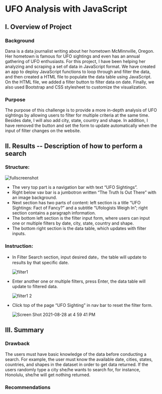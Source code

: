 # UFO Analysis with JavaScript

## I. Overview of Project

### Background

Dana is a data journalist writing about her hometown McMinnville, Oregon. Her hometown is famous for UFO sightings and even has an annual gathering of UFO enthusiasts. For this project, I have been helping her analyzing and scraping a set of data in JavaScript format. We have created an app to deploy JavaScript functions to loop through and filter the data, and then created a HTML file to populate the data table using JavaScript. On the HTML file, we added a filter button to filter data on date. Finally, we also used Bootstrap and CSS stylesheet to customize the visualization.


### Purpose

The purpose of this challenge is to provide a more in-depth analysis of UFO sightings by allowing users to filter for multiple criteria at the same time. Besides date, I will also add city, state, country and shape. In addition, I have removed the button and set the form to update automatically when the input of filter changes on the website. 

## II. Results -- Description of how to perform a search


### Structure:

![fullscreenshot](https://user-images.githubusercontent.com/84211948/131237166-d1447637-c5dd-4957-9df2-3202cd8b2f0b.png)

-	The very top part is a navigation bar with text “UFO Sightings”.
-	Right below vav bar is a jumbotron written “The Truth Is Out There” with an image background.
-	Next section has two parts of content: left section is a title “UFO Sightings: Fact of Fancy?” and a subtitle “Ufologists Weigh In”; right section contains a paragraph information.
-	The bottom left section is the filter input form, where users can input one or multiple filters by date, city, state, country and shape.
-	The bottom right section is the data table, which updates with filter inputs.

### Instruction:
-	In Filter Search section, input desired date，the table will update to results by that specific date.
  
    ![filter1](https://user-images.githubusercontent.com/84211948/131237250-6408858b-79d5-4e4b-a6ed-2eab73f8cd81.png)

-	Enter another one or multiple filters, press Enter, the data table will update to filtered data.
  
    ![filter1 2](https://user-images.githubusercontent.com/84211948/131237256-bd1067c8-44db-4fd1-8948-4ef3b89b914f.png)

-	Click top of the page “UFO Sighting” in nav bar to reset the filter form.
  
    ![Screen Shot 2021-08-28 at 4 59 41 PM](https://user-images.githubusercontent.com/84211948/131237263-12bef0b1-d976-43b2-94f4-388e2c73a24f.png)


## III. Summary

### Drawback

The users must have basic knowledge of the data before conducting a search. For example, the user must know the available date, cities, states, countries, and shapes in the dataset in order to get data returned. If the users randomly type a city she/he wants to search for, for instance, Honolulu, she/he will get nothing returned. 

### Recommendations

